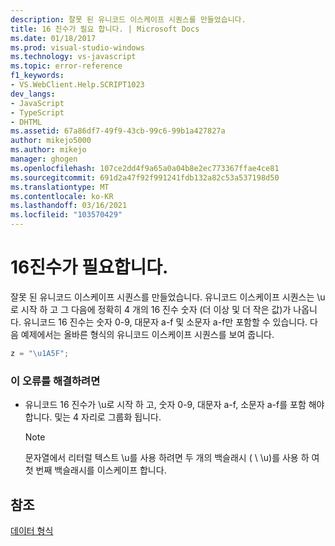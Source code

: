 ```yaml
---
description: 잘못 된 유니코드 이스케이프 시퀀스를 만들었습니다.
title: 16 진수가 필요 합니다. | Microsoft Docs
ms.date: 01/18/2017
ms.prod: visual-studio-windows
ms.technology: vs-javascript
ms.topic: error-reference
f1_keywords:
- VS.WebClient.Help.SCRIPT1023
dev_langs:
- JavaScript
- TypeScript
- DHTML
ms.assetid: 67a86df7-49f9-43cb-99c6-99b1a427827a
author: mikejo5000
ms.author: mikejo
manager: ghogen
ms.openlocfilehash: 107ce2dd4f9a65a0a04b8e2ec773367ffae4ce81
ms.sourcegitcommit: 691d2a47f92f991241fdb132a82c53a537198d50
ms.translationtype: MT
ms.contentlocale: ko-KR
ms.lasthandoff: 03/16/2021
ms.locfileid: "103570429"
---
```

# <a name="expected-hexadecimal-digit"></a>16진수가 필요합니다.
잘못 된 유니코드 이스케이프 시퀀스를 만들었습니다. 유니코드 이스케이프 시퀀스는 \u로 시작 하 고 그 다음에 정확히 4 개의 16 진수 숫자 (더 이상 및 더 작은 값)가 나옵니다. 유니코드 16 진수는 숫자 0-9, 대문자 a-f 및 소문자 a-f만 포함할 수 있습니다. 다음 예제에서는 올바른 형식의 유니코드 이스케이프 시퀀스를 보여 줍니다.  
  
```JavaScript  
z = "\u1A5F";  
```  
  
### <a name="to-correct-this-error"></a>이 오류를 해결하려면  
  
- 유니코드 16 진수가 \u로 시작 하 고, 숫자 0-9, 대문자 a-f, 소문자 a-f를 포함 해야 합니다. 및는 4 자리로 그룹화 됩니다.  
  
    > [!NOTE]
    > 문자열에서 리터럴 텍스트 \u를 사용 하려면 두 개의 백슬래시 ( \\ \u)를 사용 하 여 첫 번째 백슬래시를 이스케이프 합니다.  
  
## <a name="see-also"></a>참조  
 [데이터 형식](https://developer.mozilla.org/docs/Web/JavaScript/Data_structures)
